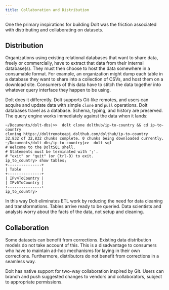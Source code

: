 ```yaml
---
title: Collaboration and Distribution
---
```


One the primary inspirations for building Dolt was the friction associated with distributing and collaborating on datasets.

## Distribution
Organizations using existing relational databases that want to share data, freely or commercially, have to extract that data from their internal database(s). They must then choose to host the data somewhere in a consumable format. For example, an organization might dump each table in a database they want to share into a collection of CSVs, and host them on a download site. Consumers of this data have to stitch the data together into whatever query interface they happen to be using.

Dolt does it differently. Dolt supports Git-like remotes, and users can acquire and update data with simple `clone` and `pull` operations. Dolt databases travel as a database. Schema, typing, and history are preserved. The query engine works immediately against the data when it lands:
```
~/Documents/dolt-dbs|>>  dolt clone dolthub/ip-to-country && cd ip-to-country
cloning https://doltremoteapi.dolthub.com/dolthub/ip-to-country
32,832 of 32,832 chunks complete. 0 chunks being downloaded currently.
~/Documents/dolt-dbs/ip-to-country|>>  dolt sql
# Welcome to the DoltSQL shell.
# Statements must be terminated with ';'.
# "exit" or "quit" (or Ctrl-D) to exit.
ip_to_country> show tables;
+---------------+
| Table         |
+---------------+
| IPv4ToCountry |
| IPv6ToCountry |
+---------------+
ip_to_country>
```

In this way Dolt eliminates ETL work by reducing the need for data cleaning and transformations. Tables arrive ready to be queried. Data scientists and analysts worry about the facts of the data, not setup and cleaning.

## Collaboration
Some datasets can benefit from corrections. Existing data distribution models do not take account of this. This is a disadvantage to consumers who have to maintain ad-hoc mechanisms for laying in their own corrections. Furthermore, distributors do not benefit from corrections in a seamless way.

Dolt has native support for two-way collaboration inspired by Git. Users can branch and push suggested changes to vendors and collaborators, subject to appropriate permissions.

